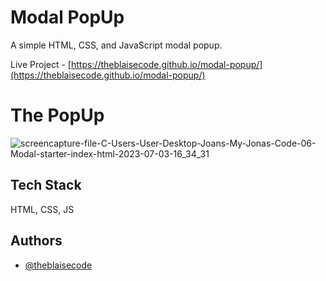 # Modal PopUp

A simple HTML, CSS, and JavaScript modal popup.

Live Project - [https://theblaisecode.github.io/modal-popup/](https://theblaisecode.github.io/modal-popup/)

# The PopUp

![screencapture-file-C-Users-User-Desktop-Joans-My-Jonas-Code-06-Modal-starter-index-html-2023-07-03-16_34_31](https://github.com/theblaisecode/modal-popup/assets/89015653/b9beb486-2ccb-40db-a0ff-2bea5e862615)

## Tech Stack

HTML, CSS, JS


## Authors

- [@theblaisecode](https://github.com/theblaisecode)
